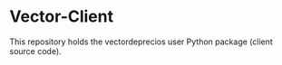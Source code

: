 # Vector-Client
This repository holds the vectordeprecios user Python package (client source code).
